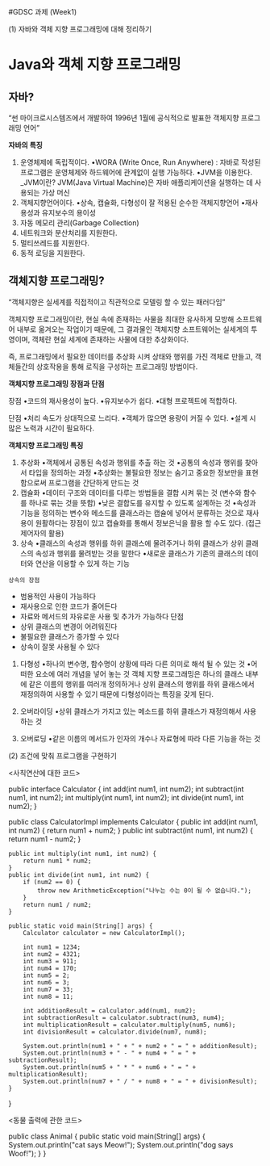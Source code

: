 #GDSC 과제 (Week1)

(1) 자바와 객체 지향 프로그래밍에 대해 정리하기

# Java와 객체 지향 프로그래밍

## 자바?

“썬 마이크로시스템즈에서 개발하여 1996년 1월에 공식적으로 발표한 객체지향 프로그래밍 언어”

**자바의 특징**

1. 운영체제에 독립적이다.
•WORA (Write Once, Run Anywhere) : 자바로 작성된 프로그램은 운영체제와 하드웨어에 관계없이 실행 가능하다.
•JVM을 이용한다.
_JVM이란? JVM(Java Virtual Machine)은 자바 애플리케이션을 실행하는 데 사용되는 가상 머신
2. 객체지향언어이다.
•상속, 캡슐화, 다형성이 잘 적용된 순수한 객체지향언어
•재사용성과 유지보수의 용이성
3. 자동 메모리 관리(Garbage Collection)
4. 네트워크와 분산처리를 지원한다.
5. 멀티쓰레드를 지원한다.
6. 동적 로딩을 지원한다.

## **객체지향 프로그래밍?**

“객체지향은 실세계를 직접적이고 직관적으로 모델링 할 수 있는 패러다임”

객체지향 프로그래밍이란, 현실 속에 존재하는 사물을 최대한 유사하게 모방해 소프트웨어 내부로 옮겨오는 작업이기 때문에, 그 결과물인 객체지향 소프트웨어는 실세계의 투영이며, 객체란 현실 세계에 존재하는 사물에 대한 추상화이다.

즉, 프로그래밍에서 필요한 데이터를 추상화 시켜 상태와 행위를 가진 객체로 만들고, 객체들간의 상호작용을 통해 로직을 구성하는 프로그래밍 방법이다.

**객체지향 프로그래밍 장점과 단점**

장점
•코드의 재사용성이 높다.
•유지보수가 쉽다.
•대형 프로젝트에 적합하다.

단점
•처리 속도가 상대적으로 느리다.
•객체가 많으면 용량이 커질 수 있다.
•설계 시 많은 노력과 시간이 필요하다.

**객체지향 프로그래밍 특징**

1. 추상화
•객체에서 공통된 속성과 행위를 추출 하는 것
•공통의 속성과 행위를 찾아서 타입을 정의하는 과정
•추상화는 불필요한 정보는 숨기고 중요한 정보만을 표현함으로써 프로그램을 간단하게 만드는 것
2. 캡슐화
•데이터 구조와 데이터를 다루는 방법들을 결합 시켜 묶는 것 (변수와 함수를 하나로 묶는 것을 뜻함)
•낮은 결합도를 유지할 수 있도록 설계하는 것
•속성과 기능을 정의하는 변수와 메소드를 클래스라는 캡슐에 넣어서 분류하는 것으로 재사용이 원활하다는 장점이 있고 캡슐화를 통해서 정보은닉을 활용 할 수도 있다. (접근제어자의 활용)
3. 상속
•클래스의 속성과 행위를 하위 클래스에 물려주거나 하위 클래스가 상위 클래스의 속성과 행위를 물려받는 것을 말한다
•새로운 클래스가 기존의 클래스의 데이터와 연산을 이용할 수 있게 하는 기능

`상속의 장점`

- 범용적인 사용이 가능하다
- 재사용으로 인한 코드가 줄어든다
- 자료와 메서드의 자유로운 사용 및 추가가 가능하다
단점
- 상위 클래스의 변경이 어려워진다
- 불필요한 클래스가 증가할 수 있다
- 상속이 잘못 사용될 수 있다

1. 다형성
•하나의 변수명, 함수명이 상황에 따라 다른 의미로 해석 될 수 있는 것
•어떠한 요소에 여러 개념을 넣어 놓는 것
객체 지향 프로그래밍은 하나의 클래스 내부에 같은 이름의 행위를 여러개 정의하거나 상위 클래스의 행위를 하위 클래스에서 재정의하여 사용할 수 있기 때문에 다형성이라는 특징을 갖게 된다.

1. 오버라이딩
•상위 클래스가 가지고 있는 메소드를 하위 클래스가 재정의해서 사용하는 것
2. 오버로딩
•같은 이름의 메서드가 인자의 개수나 자료형에 따라 다른 기능을 하는 것


(2) 조건에 맞춰 프로그램을 구현하기

<사칙연산에 대한 코드> 

public interface Calculator {
    int add(int num1, int num2);
    int subtract(int num1, int num2);
    int multiply(int num1, int num2);
    int divide(int num1, int num2);
}

public class CalculatorImpl implements Calculator {
    public int add(int num1, int num2) {
        return num1 + num2;
    }
    public int subtract(int num1, int num2) {
        return num1 - num2;
    }

    public int multiply(int num1, int num2) {
        return num1 * num2;
    }
    public int divide(int num1, int num2) {
        if (num2 == 0) {
            throw new ArithmeticException("나누는 수는 0이 될 수 없습니다.");
        }
        return num1 / num2;
    }

    public static void main(String[] args) {
        Calculator calculator = new CalculatorImpl();
        
        int num1 = 1234;
        int num2 = 4321;
        int num3 = 911;
        int num4 = 170;
        int num5 = 2;
        int num6 = 3;
        int num7 = 33;
        int num8 = 11;
        
        int additionResult = calculator.add(num1, num2);
        int subtractionResult = calculator.subtract(num3, num4);
        int multiplicationResult = calculator.multiply(num5, num6);
        int divisionResult = calculator.divide(num7, num8);
        
        System.out.println(num1 + " + " + num2 + " = " + additionResult);
        System.out.println(num3 + " - " + num4 + " = " + subtractionResult);
        System.out.println(num5 + " * " + num6 + " = " + multiplicationResult);
        System.out.println(num7 + " / " + num8 + " = " + divisionResult);
    }
}

<동물 출력에 관한 코드>

public class Animal {
    public static void main(String[] args) {
        System.out.println("cat says Meow!");
        System.out.println("dog says Woof!");
    }
}
